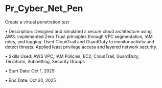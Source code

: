 # Pr_Cyber_Net_Pen
Create a virtual penetration test

•	Description:
Designed and simulated a secure cloud architecture using AWS. Implemented Zero Trust principles through VPC segmentation, IAM roles, and logging. Used CloudTrail and GuardDuty to monitor activity and detect threats. Applied least privilege access and layered network security.

•	Skills Used:
AWS VPC, IAM Policies, EC2, CloudTrail, GuardDuty, Terraform, Subnetting, Security Groups

•	Start Date: Oct 1, 2025

•	End Date: Oct 30, 2025
